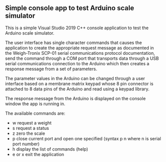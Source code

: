 ## Simple console app to test Arduino scale simulator

This is a simple Visual Studio 2019 C++ console application to test the Arduino scale simulator.

The user interface has single character commands that causes the application to create the appropriate
request message as documented in the Weigh-Tronix SCP-01 serial communications protocol documentation,
send the command through a COM port that transports data through a USB serial communications connection
to the Arduino which then creates a response message from a set of parameters.

The parameter values in the Arduino can be changed through a user interface based on a membrane matrix keypad
whose 8 pin connector is attached to 8 data pins of the Arduino and read using a keypad library.

The response message from the Arduino is displayed on the console window the app is running in.

The available commands are:
 - w  request a weight
 - s  request a status
 - z  zero the scale
 - p  close current port and open one specified (syntax p n where n is serial port number)
 - h  display the list of commands (help)
 - e or x  exit the application
 
 
